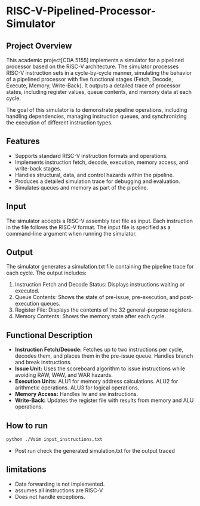 # RISC-V-Pipelined-Processor-Simulator

## Project Overview
This academic project[CDA 5155] implements a simulator for a pipelined processor based on the RISC-V architecture. The simulator processes RISC-V instruction sets in a cycle-by-cycle manner, simulating the behavior of a pipelined processor with five functional stages (Fetch, Decode, Execute, Memory, Write-Back). It outputs a detailed trace of processor states, including register values, queue contents, and memory data at each cycle.

The goal of this simulator is to demonstrate pipeline operations, including handling dependencies, managing instruction queues, and synchronizing the execution of different instruction types.

## Features
* Supports standard RISC-V instruction formats and operations.
* Implements instruction fetch, decode, execution, memory access, and write-back stages.
* Handles structural, data, and control hazards within the pipeline.
* Produces a detailed simulation trace for debugging and evaluation.
* Simulates queues and memory as part of the pipeline.

## Input
The simulator accepts a RISC-V assembly text file as input. Each instruction in the file follows the RISC-V format. The input file is specified as a command-line argument when running the simulator.


## Output
The simulator generates a simulation.txt file containing the pipeline trace for each cycle. The output includes:

1. Instruction Fetch and Decode Status: Displays instructions waiting or executed.
2. Queue Contents: Shows the state of pre-issue, pre-execution, and post-execution queues.
3. Register File: Displays the contents of the 32 general-purpose registers.
4. Memory Contents: Shows the memory state after each cycle.

## Functional Description
- **Instruction Fetch/Decode:** Fetches up to two instructions per cycle, decodes them, and places them in the pre-issue queue. Handles branch and break instructions.
- **Issue Unit:** Uses the scoreboard algorithm to issue instructions while avoiding RAW, WAW, and WAR hazards.
- **Execution Units:**
    ALU1 for memory address calculations.
    ALU2 for arithmetic operations.
    ALU3 for logical operations.
- **Memory Access:** Handles lw and sw instructions.
- **Write-Back:** Updates the register file with results from memory and ALU operations.

## How to run

```bash
python ./Vsim input_instructions.txt
```
- Post run check the generated simulation.txt for the output traced

## limitations
- Data forwarding is not implemented.
- assumes all instructions are RISC-V
- Does not handle exceptions.